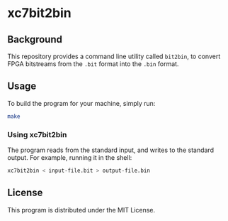 # xc7bit2bin

## Background

This repository provides a command line utility called `bit2bin`, to
convert FPGA bitstreams from the `.bit`
format into the `.bin` format.


## Usage


To build the program for your machine, simply run:

```bash
make
```

### Using xc7bit2bin

The program reads from the standard input, and writes to the standard output.
For example, running it in the shell:

```bash
xc7bit2bin < input-file.bit > output-file.bin
```

## License

This program is distributed under the MIT License.
